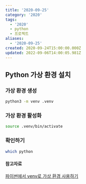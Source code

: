 ```yaml
---
title: '2020-09-25'
category: '2020'
tags:
  - '2020'
  - python
  - 프로젝트
aliases:
  - '2020-09-25'
created: 2020-09-24T15:00:00.000Z
updated: 2022-09-06T14:00:05.981Z
---
```


<Metadata />

## Python 가상 환경 설치

### 가상 환경 생성

```bash
python3 -m venv .venv
```

### 가상 환경 활성화

```bash
source .venv/bin/activate
```

### 확인하기

```bash
which python
```

#### 참고자료

[파이썬에서 venv로 가상 환경 사용하기](https://www.daleseo.com/python-venv/)
